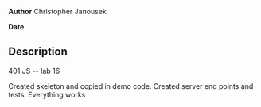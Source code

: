 **Author** Christopher Janousek

**Date**

## Description
401 JS -- lab 16

Created skeleton and copied in demo code. Created server end points and tests. Everything works
